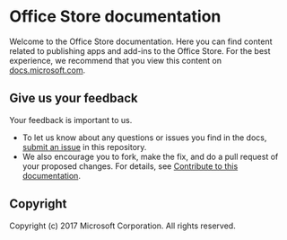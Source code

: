 # Office Store documentation
Welcome to the Office Store documentation. Here you can find content related to publishing apps and add-ins to the Office Store.  For the best experience, we recommend that you view this content on [docs.microsoft.com](https://docs.microsoft.com/en-us/office/dev/store/submit-to-the-office-store).


## Give us your feedback

Your feedback is important to us. 
* To let us know about any questions or issues you find in the docs, [submit an issue](https://github.com/OfficeDev/office-store-docs/issues) in this repository.  
* We also encourage you to fork, make the fix, and do a pull request of your proposed changes. For details, see [Contribute to this documentation](contributing.md). 

## Copyright

Copyright (c) 2017 Microsoft Corporation. All rights reserved.
